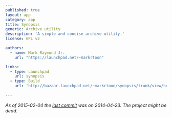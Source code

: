 ```yaml
---
published: true
layout: app
category: app
title: Synopsis
generic: Archive utility
description: 'A simple and concise archive utility.'
license: GPL v2

authors: 
  - name: Mark Raymond Jr.
    url: "https://launchpad.net/~markrtoon"

links:
  - type: Launchpad
    url: synopsis
  - type: Build
    url: 'http://bazaar.launchpad.net/~markrtoon/synopsis/trunk/view/head:/INSTALL'
    
---
```


*As of 2015-02-04 the [last commit](https://code.launchpad.net/synopsis) was on 2014-04-23. The project might be dead.*